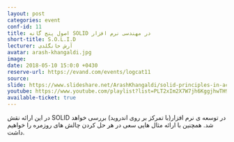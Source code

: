```yaml
---
layout: post
categories: event
conf-id: 11
title: اصول پنج گانه SOLID در مهندسی نرم افزار
short-title: S.O.L.I.D
lecturer: آرش خانگلدی
avatar: arash-khangaldi.jpg
image:
date: 2018-05-10 15:0:0 +0430
reserve-url: https://evand.com/events/logcat11
source:
slide: https://www.slideshare.net/ArashKhangaldi/solid-principles-in-action
youtube: https://www.youtube.com/playlist?list=PLT2xIm2X7W7jh6KggjhwTH9s_8XIlSdOs
available-ticket: true
---
```

در این ارائه نقش SOLID در توسعه ی نرم افزار(با تمرکز بر روی اندروید) بررسی خواهد شد. همچنین با ارائه مثال هایی سعی در هر حل کردن چالش های روزمره را خواهیم داشت.